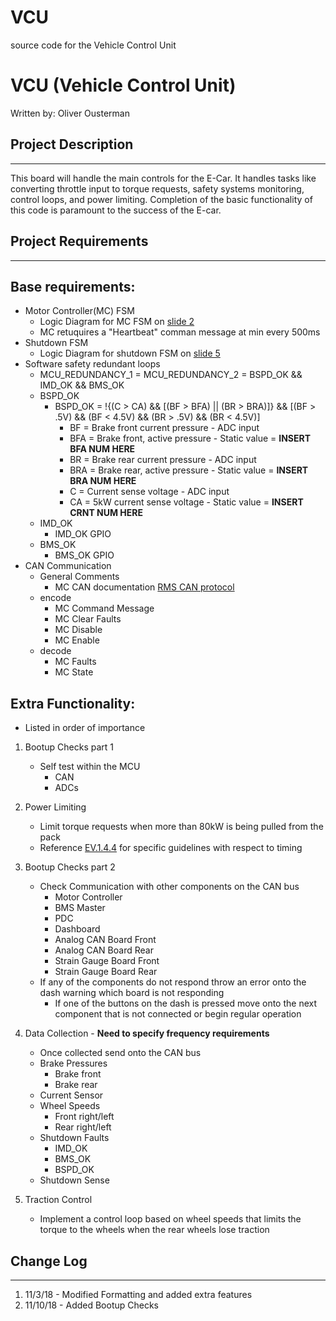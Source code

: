 # VCU
source code for the Vehicle Control Unit
# VCU (Vehicle Control Unit)

Written by: Oliver Ousterman

## Project Description
---

This board will handle the main controls for the E-Car. It handles tasks like converting throttle input to torque requests, safety systems monitoring, control loops, and power limiting. Completion of the basic functionality of this code is paramount to the success of the E-car.

## Project Requirements

---

## Base requirements:

- Motor Controller(MC) FSM
	- Logic Diagram for MC FSM on [slide 2](https://docs.google.com/presentation/d/1vSBAEsSL6-lunfy04aZIRiZ92vXWrCinEGm5FgSTTIM/edit#slide=id.g4262beed33_0_27)
	- MC retuquires a "Heartbeat" comman message at min every 500ms
- Shutdown FSM
	- Logic Diagram for shutdown FSM on [slide 5](https://docs.google.com/presentation/d/1vSBAEsSL6-lunfy04aZIRiZ92vXWrCinEGm5FgSTTIM/edit#slide=id.g4262beed33_0_27)
- Software safety redundant loops
	- MCU_REDUNDANCY_1 = MCU_REDUNDANCY_2 = BSPD_OK && IMD_OK && BMS_OK
	- BSPD_OK
		- BSPD_OK = !{(C > CA) && [(BF > BFA) || (BR > BRA)]} && [(BF > .5V) && (BF < 4.5V) && (BR > .5V) && (BR < 4.5V)]
			- BF = Brake front current pressure - ADC input
			- BFA = Brake front, active pressure - Static value = **INSERT BFA NUM HERE**
			- BR = Brake rear current pressure - ADC input
			- BRA = Brake rear, active pressure - Static value = **INSERT BRA NUM HERE**
			- C = Current sense voltage - ADC input
			- CA = 5kW current sense voltage - Static value = **INSERT CRNT NUM HERE**
	- IMD_OK
		- IMD_OK GPIO
	- BMS_OK
		- BMS_OK GPIO
- CAN Communication
	- General Comments
		- MC CAN documentation [RMS CAN protocol](https://www.rinehartmotion.com/support.html)
	- encode
		- MC Command Message
		- MC Clear Faults
		- MC Disable
		- MC Enable
	- decode
		- MC Faults
		- MC State


## Extra Functionality:
- Listed in order of importance

1. Bootup Checks part 1
	- Self test within the MCU
		- CAN
		- ADCs
1. Power Limiting
	- Limit torque requests when more than 80kW is being pulled from the pack
	- Reference [EV.1.4.4](https://drive.google.com/file/d/1RSS1m9ykvSWBmKwihLittIKef6_Kmfaw/view?usp=sharing) for specific guidelines with respect to timing
1. Bootup Checks part 2
	- Check Communication with other components on the CAN bus
		- Motor Controller
		- BMS Master
		- PDC
		- Dashboard
		- Analog CAN Board Front
		- Analog CAN Board Rear
		- Strain Gauge Board Front
		- Strain Gauge Board Rear
	- If any of the components do not respond throw an error onto the dash warning which board is not responding
		- If one of the buttons on the dash is pressed move onto the next component that is not connected or begin regular operation

1. Data Collection - **Need to specify frequency  requirements**
	- Once collected send onto the CAN bus
	- Brake Pressures
		- Brake front
		- Brake rear
	- Current Sensor
	- Wheel Speeds
		- Front right/left
		- Rear right/left
	- Shutdown Faults
		- IMD_OK
		- BMS_OK
		- BSPD_OK
	- Shutdown Sense
1. Traction Control
	- Implement a control loop based on wheel speeds that limits the torque to the wheels when the rear wheels lose traction

## Change Log
---
1. 11/3/18 - Modified Formatting and added extra features
1. 11/10/18 - Added Bootup Checks

